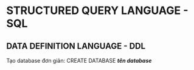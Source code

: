 # STRUCTURED QUERY LANGUAGE - SQL
## DATA DEFINITION LANGUAGE - DDL

Tạo database đơn giản:
CREATE DATABASE **_tên database_**
